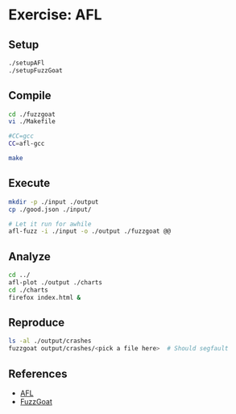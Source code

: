 # Exercise: AFL

## Setup

```bash
./setupAFl
./setupFuzzGoat
```

## Compile

```bash
cd ./fuzzgoat
vi ./Makefile

#CC=gcc
CC=afl-gcc

make
```

## Execute

```bash
mkdir -p ./input ./output
cp ./good.json ./input/

# Let it run for awhile
afl-fuzz -i ./input -o ./output ./fuzzgoat @@
```

## Analyze

```bash
cd ../
afl-plot ./output ./charts
cd ./charts
firefox index.html &
```

## Reproduce

```bash
ls -al ./output/crashes
fuzzgoat output/crashes/<pick a file here>  # Should segfault
```


## References

* [AFL](https://github.com/mirrorer/afl.git)
* [FuzzGoat](https://github.com/fuzzstati0n/fuzzgoat.git)
